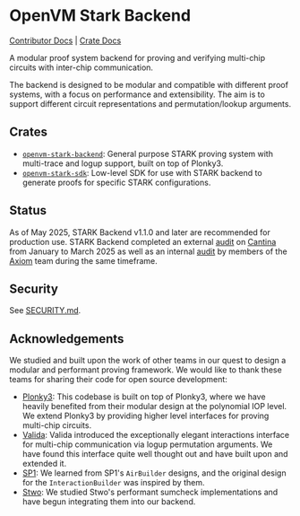 # OpenVM Stark Backend

[Contributor Docs](./docs)
| [Crate Docs](https://docs.openvm.dev/stark-backend)

A modular proof system backend for proving and verifying multi-chip circuits with inter-chip communication.

The backend is designed to be modular and compatible with different proof systems, with a focus on performance and extensibility. The aim is to support different circuit representations and permutation/lookup arguments.

## Crates

- [`openvm-stark-backend`](crates/stark-backend): General purpose STARK proving system with multi-trace and logup support, built on top of Plonky3.
- [`openvm-stark-sdk`](crates/stark-sdk): Low-level SDK for use with STARK backend to generate proofs for specific STARK configurations.

## Status

As of May 2025, STARK Backend v1.1.0 and later are recommended for production use. STARK Backend completed an external [audit](https://github.com/openvm-org/openvm/blob/main/audits/v1-cantina-report.pdf) on [Cantina](https://cantina.xyz/) from January to March 2025 as well as an internal [audit](https://github.com/openvm-org/openvm/blob/main/audits/v1-internal/README.md) by members of the [Axiom](https://axiom.xyz/) team during the same timeframe.

## Security

See [SECURITY.md](./SECURITY.md).

## Acknowledgements

We studied and built upon the work of other teams in our quest to design a modular and performant proving framework.
We would like to thank these teams for sharing their code for open source development:

- [Plonky3](https://github.com/Plonky3/Plonky3): This codebase is built on top of Plonky3, where we have heavily benefited from their modular design at the polynomial IOP level. We extend Plonky3 by providing higher level interfaces for proving multi-chip circuits.
- [Valida](https://github.com/valida-xyz/valida): Valida introduced the exceptionally elegant interactions interface for multi-chip communication via logup permutation arguments. We have found this interface quite well thought out and have built upon and extended it.
- [SP1](https://github.com/succinctlabs/sp1): We learned from SP1's `AirBuilder` designs, and the original design for the `InteractionBuilder` was inspired by them.
- [Stwo](https://github.com/starkware-libs/stwo): We studied Stwo's performant sumcheck implementations and have begun integrating them into our backend.

